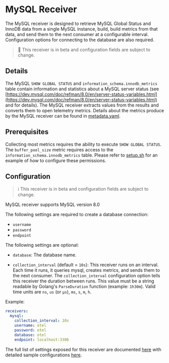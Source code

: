 # MySQL Receiver

The MySQL receiver is designed to retrieve MySQL Global Status and InnoDB data from a single MySQL instance, build, build metrics from that data, and send them to the next consumer at a configurable interval. Configuration options for connecting to the database are also required.

> :construction: This receiver is in beta and configuration fields are subject to change.

## Details

The MySQL `SHOW GLOBAL STATUS` and `information_schema.innodb_metrics` table contain information and statistics about a MySQL server status (see [https://dev.mysql.com/doc/refman/8.0/en/server-status-variables.html](https://dev.mysql.com/doc/refman/8.0/en/server-status-variables.html) and for details). The MySQL receiver extracts values from the results and converts them to open telemetry metrics. Details about the metrics produce by the MySQL receiver can be found in [metadata.yaml](metadata.yaml).

## Prerequisites

Collecting most metrics requires the ability to execute `SHOW GLOBAL STATUS`. The `buffer_pool_size` metric requires access to the `information_schema.innodb_metrics` table. Please refer to [setup.sh](/receiver/mysqlreceiver/testdata/scripts/setup.sh) for an example of how to configure these permissions. 

## Configuration

> :information_source: This receiver is in beta and configuration fields are subject to change.

MySQL receiver supports MySQL version 8.0

The following settings are required to create a database connection:

- `username`
- `password`
- `endpoint`

The following settings are optional:

- `database`: The database name.

- `collection_interval` (default = `10s`): This receiver runs on an interval.
Each time it runs, it queries mysql, creates metrics, and sends them to the
next consumer. The `collection_interval` configuration option tells this
receiver the duration between runs. This value must be a string readable by
Golang's `ParseDuration` function (example: `1h30m`). Valid time units are
`ns`, `us` (or `µs`), `ms`, `s`, `m`, `h`.

Example:

```yaml
receivers:
  mysql:
    collection_interval: 10s
    username: otel
    password: otel
    database: otel
    endpoint: localhost:3306
```

The full list of settings exposed for this receiver are documented [here](./config.go)
with detailed sample configurations [here](./testdata/config.yaml).


